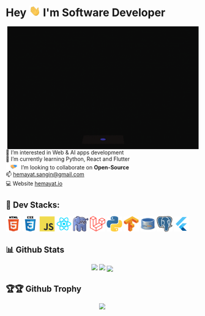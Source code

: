 <h1 >Hey <img src="https://github.com/imhemayatsangin/imhemayatsangin/blob/main/asset/hola.webp" width="30px"> I'm Software Developer </h1>

<img align="right" alt="GIF" src="https://github.com/imhemayatsangin/imhemayatsangin/blob/main/asset/giphy.gif" width="500" height="320" />

👀 I’m interested in Web & AI apps development<br>
🌱 I’m currently learning Python, React and Flutter<br><img src="https://github.com/imhemayatsangin/imhemayatsangin/blob/main/asset/greetings.gif" width="40px">I’m looking to collaborate on **Open-Source**<br>
📫 hemayat.sangin@gmail.com<br>
💻 Website [hemayat.io](https://hemayat.io) <br>

## 💞️ Dev Stacks:

<p align="left">
<a href="#" style="text-decoration:none">
    <img src="https://github.com/imhemayatsangin/imhemayatsangin/blob/main/asset/html5.svg" 
      alt="html5" 
      width="40" 
      height="40"/>     
  </a> 
  <a href="#" style="text-decoration:none">
    <img src="https://github.com/imhemayatsangin/imhemayatsangin/blob/main/asset/css3.svg" 
      alt="css3" 
      width="40" 
      height="40"/>     
  </a> 
    <a href="#" style="text-decoration:none">
    <img src="https://github.com/imhemayatsangin/imhemayatsangin/blob/main/asset/javascript.svg" 
      alt="javascript" 
      width="40" 
      height="40"/>     
  </a>
     <a href="#" style="text-decoration:none">
    <img src="https://github.com/imhemayatsangin/imhemayatsangin/blob/main/asset/react.png" 
      alt="react" 
      width="40" 
      height="40"/>     
  </a>
    <a href="#" style="text-decoration:none">
    <img src="https://github.com/imhemayatsangin/imhemayatsangin/blob/main/asset/php.png" 
      alt="php" 
      width="40" 
      height="40"/>     
  </a>
     <a href="#" style="text-decoration:none">
    <img src="https://github.com/imhemayatsangin/imhemayatsangin/blob/main/asset/laravel.svg" 
      alt="laravel" 
      width="40" 
      height="40"/>     
  </a>
     <a href="#" style="text-decoration:none">
    <img src="https://github.com/imhemayatsangin/imhemayatsangin/blob/main/asset/python.png" 
      alt="laravel" 
      width="40" 
      height="40"/>     
  </a>
     <a href="#" style="text-decoration:none">
    <img src="https://github.com/imhemayatsangin/imhemayatsangin/blob/main/asset/tensorflow.svg" 
      alt="laravel" 
      width="40" 
      height="40"/>     
  </a>
    <a href="#" style="text-decoration:none">
    <img src="https://github.com/imhemayatsangin/imhemayatsangin/blob/main/asset/mysql.png" 
      alt="laravel" 
      width="40" 
      height="40"/>     
  </a>
    <a href="#" style="text-decoration:none">
    <img src="https://github.com/imhemayatsangin/imhemayatsangin/blob/main/asset/postgresql.png" 
      alt="laravel" 
      width="40" 
      height="40"/>     
  </a>
    <a href="#" style="text-decoration:none">
    <img src="https://github.com/imhemayatsangin/imhemayatsangin/blob/main/asset/flutter.png" 
      alt="laravel" 
      width="40" 
      height="40"/>     
  </a>
</p>

## 📊 Github Stats

<p align="center">

  <img width="48%" src="https://github-readme-stats.vercel.app/api?username=imhemayatsangin&show_icons=true&include_all_commits=true&count_private=true&theme=radical" />

  <img width="48%" src="https://github-readme-streak-stats.herokuapp.com/?user=imhemayatsangin&include_all_commits=true&count_private=true&theme=merko" />
  <img src="https://github-readme-stats.vercel.app/api/top-langs/?username=imhemayatsangin&include_all_commits=true&count_private=true&theme=tokyonight" align="center" />
</p>

## 🏆🏆 Github Trophy

<div align="center">
  <a href="https://hemayat.io" target="_blank">
    <img src="https://github-profile-trophy.vercel.app/?username=imhemayatsangin"/>
  </a>
</div>

